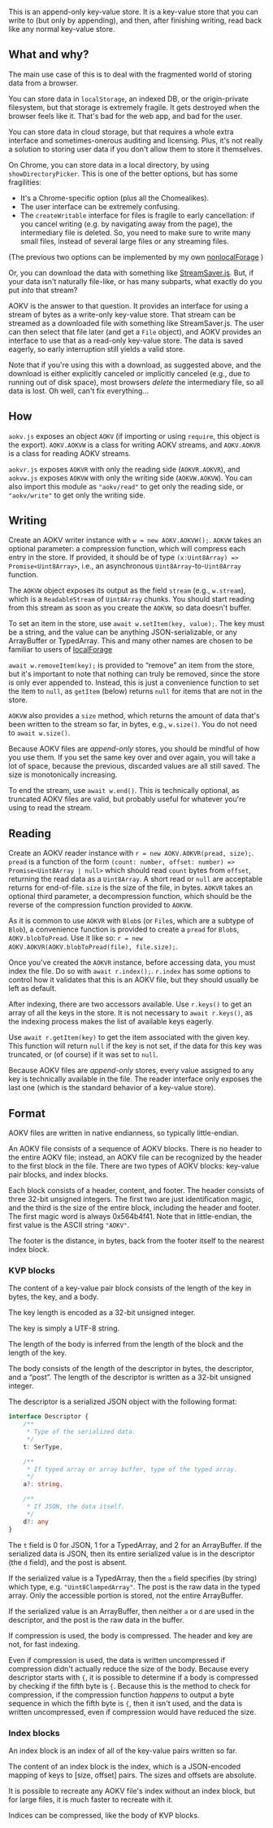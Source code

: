 This is an append-only key-value store. It is a key-value store that you can
write to (but only by appending), and then, after finishing writing, read back
like any normal key-value store.


## What and why?

The main use case of this is to deal with the fragmented world of storing data
from a browser.

You can store data in `localStorage`, an indexed DB, or the origin-private
filesystem, but that storage is extremely fragile. It gets destroyed when the
browser feels like it. That's bad for the web app, and bad for the user.

You can store data in cloud storage, but that requires a whole extra interface
and sometimes-onerous auditing and licensing. Plus, it's not really a solution
to storing user data if you don't allow them to store it themselves.

On Chrome, you can store data in a local directory, by using
`showDirectoryPicker`. This is one of the better options, but has some
fragilities:

 * It's a Chrome-specific option (plus all the Chomealikes).
 * The user interface can be extremely confusing.
 * The `createWritable` interface for files is fragile to early cancellation: if
   you cancel writing (e.g. by navigating away from the page), the intermediary
   file is deleted. So, you need to make sure to write many small files, instead
   of several large files or any streaming files.

(The previous two options can be implemented by my own
[nonlocalForage](https://github.com/Yahweasel/nonlocal-forage) )

Or, you can download the data with something like
[StreamSaver.js](https://github.com/jimmywarting/StreamSaver.js). But, if your
data isn't naturally file-like, or has many subparts, what exactly do you put
*into* that stream?

AOKV is the answer to that question. It provides an interface for using a stream
of bytes as a write-only key-value store. That stream can be streamed as a
downloaded file with something like StreamSaver.js. The user can then select
that file later (and get a `File` object), and AOKV provides an interface to use
that as a read-only key-value store. The data is saved eagerly, so early
interruption still yields a valid store.

Note that if you're using this with a download, as suggested above, and the
download is either explicitly canceled or implicitly canceled (e.g., due to
running out of disk space), most browsers *delete* the intermediary file, so all
data is lost. Oh well, can't fix everything...


## How

`aokv.js` exposes an object `AOKV` (if importing or using `require`, this object
is the export). `AOKV.AOKVW` is a class for writing AOKV streams, and
`AOKV.AOKVR` is a class for reading AOKV streams.

`aokvr.js` exposes `AOKVR` with only the reading side (`AOKVR.AOKVR`), and
`aokvw.js` exposes `AOKVW` with only the writing side (`AOKVW.AOKVW`). You can
also import this module as `"aokv/read"` to get only the reading side, or
`"aokv/write"` to get only the writing side.


## Writing

Create an AOKV writer instance with `w = new AOKV.AOKVW();`. `AOKVW` takes an
optional parameter: a compression function, which will compress each entry in
the store. If provided, it should be of type `(x:Uint8Array) =>
Promise<Uint8Array>`, i.e., an asynchronous `Uint8Array`-to-`Uint8Array`
function.

The `AOKVW` object exposes its output as the field `stream` (e.g., `w.stream`),
which is a `ReadableStream` of `Uint8Array` chunks. You should start reading
from this stream as soon as you create the `AOKVW`, so data doesn't buffer.

To set an item in the store, use `await w.setItem(key, value);`. The key must be
a string, and the value can be anything JSON-serializable, or any ArrayBuffer or
TypedArray. This and many other names are chosen to be familiar to users of
[localForage](https://localforage.github.io/localForage/)

`await w.removeItem(key);` is provided to “remove” an item from the store, but
it's important to note that nothing can truly be removed, since the store is
only ever appended to. Instead, this is just a convenience function to set the
item to `null`, as `getItem` (below) returns `null` for items that are not in
the store.

`AOKVW` also provides a `size` method, which returns the amount of data that's
been written to the stream so far, in bytes, e.g., `w.size()`. You do not need
to `await w.size()`.

Because AOKV files are *append-only* stores, you should be mindful of how you
use them. If you set the same key over and over again, you will take a lot of
space, because the previous, discarded values are all still saved. The size is
monotonically increasing.

To end the stream, use `await w.end()`. This is technically optional, as
truncated AOKV files are valid, but probably useful for whatever you're using to
read the stream.


## Reading

Create an AOKV reader instance with `r = new AOKV.AOKVR(pread, size);`. `pread` is a
function of the form `(count: number, offset: number) => Promise<Uint8Array |
null>` which should read `count` bytes from `offset`, returning the read data as
a `Uint8Array`. A short read or `null` are acceptable returns for end-of-file.
`size` is the size of the file, in bytes. `AOKVR` takes an optional third
parameter, a decompression function, which should be the reverse of the
compression function provided to `AOKVW`.

As it is common to use `AOKVR` with `Blob`s (or `File`s, which are a subtype of
`Blob`), a convenience function is provided to create a `pread` for `Blob`s,
`AOKV.blobToPread`. Use it like so: `r = new
AOKV.AOKVR(AOKV.blobToPread(file), file.size);`.

Once you've created the `AOKVR` instance, before accessing data, you must index
the file. Do so with `await r.index();`. `r.index` has some options to control
how it validates that this is an AOKV file, but they should usually be left as
default.

After indexing, there are two accessors available. Use `r.keys()` to get an
array of all the keys in the store. It is not necessary to `await r.keys()`, as
the indexing process makes the list of available keys eagerly.

Use `await r.getItem(key)` to get the item associated with the given key. This
function will return `null` if the key is not set, if the data for this key was
truncated, or (of course) if it was set to `null`.

Because AOKV files are *append-only* stores, every value assigned to any key is
technically available in the file. The reader interface only exposes the last
one (which is the standard behavior of a key-value store).


## Format

AOKV files are written in native endianness, so typically little-endian.

An AOKV file consists of a sequence of AOKV blocks. There is no header to the
entire AOKV file; instead, an AOKV file can be recognized by the header to the
first block in the file. There are two types of AOKV blocks: key-value pair
blocks, and index blocks.

Each block consists of a header, content, and footer. The header consists of
three 32-bit unsigned integers. The first two are just identification magic, and
the third is the size of the entire block, including the header and footer. The
first magic word is always 0x564b4f41. Note that in little-endian, the first
value is the ASCII string `"AOKV"`.

The footer is the distance, in bytes, back from the footer itself to the nearest
index block.

### KVP blocks

The content of a key-value pair block consists of the length of the key in
bytes, the key, and a body.

The key length is encoded as a 32-bit unsigned integer.

The key is simply a UTF-8 string.

The length of the body is inferred from the length of the block and the length
of the key.

The body consists of the length of the descriptor in bytes, the descriptor, and
a “post”. The length of the descriptor is written as a 32-bit unsigned integer.

The descriptor is a serialized JSON object with the following format:

```typescript
interface Descriptor {
    /**
     * Type of the serialized data.
     */
    t: SerType,

    /**
     * If typed array or array buffer, type of the typed array.
     */
    a?: string,

    /**
     * If JSON, the data itself.
     */
    d?: any
}
```

The `t` field is 0 for JSON, 1 for a TypedArray, and 2 for an ArrayBuffer. If
the serialized data is JSON, then its entire serialized value is in the
descriptor (the `d` field), and the post is absent.

If the serialized value is a TypedArray, then the `a` field specifies (by
string) which type, e.g. `"Uint8ClampedArray"`. The post is the raw data in the
typed array. Only the accessible portion is stored, not the entire ArrayBuffer.

If the serialized value is an ArrayBuffer, then neither `a` or `d` are used in
the descriptor, and the post is the raw data in the buffer.

If compression is used, the body is compressed. The header and key are not, for
fast indexing.

Even if compression is used, the data is written uncompressed if compression
didn't actually reduce the size of the body. Because every descriptor starts
with `{`, it is possible to determine if a body is compressed by checking if the
fifth byte is `{`. Because this is the method to check for compression, if the
compression function *happens* to output a byte sequence in which the fifth byte
is `{`, then it isn't used, and the data is written uncompressed, even if
compression would have reduced the size.

### Index blocks

An index block is an index of all of the key-value pairs written so far.

The content of an index block is the index, which is a JSON-encoded mapping of
keys to [size, offset] pairs. The sizes and offsets are absolute.

It is possible to recreate any AOKV file's index without an index block, but for
large files, it is much faster to recreate with it.

Indices can be compressed, like the body of KVP blocks.
